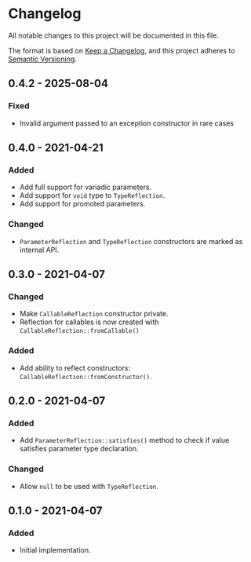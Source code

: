 # Changelog

All notable changes to this project will be documented in this file.

The format is based on [Keep a Changelog](https://keepachangelog.com/en/1.0.0/),
and this project adheres to [Semantic Versioning](https://semver.org/spec/v2.0.0.html).

## 0.4.2 - 2025-08-04
### Fixed
- Invalid argument passed to an exception constructor in rare cases

## 0.4.0 - 2021-04-21
### Added
- Add full support for variadic parameters. 
- Add support for `void` type to `TypeReflection`.
- Add support for promoted parameters.

### Changed
- `ParameterReflection` and `TypeReflection` constructors are marked as internal API.

## 0.3.0 - 2021-04-07
### Changed
- Make `CallableReflection` constructor private.
- Reflection for callables is now created with `CallableReflection::fromCallable()` 

### Added
- Add ability to reflect constructors: `CallableReflection::fromConstructor()`.

## 0.2.0 - 2021-04-07
### Added
- Add `ParameterReflection::satisfies()` method to check if value satisfies parameter type declaration.

### Changed
- Allow `null` to be used with `TypeReflection`.

## 0.1.0 - 2021-04-07
### Added
- Initial implementation.
